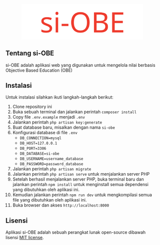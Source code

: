 <p align="center"><img src="si-obe.svg" width="400"></p>

## Tentang si-OBE

si-OBE adalah aplikasi web yang digunakan untuk mengelola nilai berbasis Objective Based Education (OBE)

## Instalasi

Untuk instalasi silahkan ikuti langkah-langkah berikut:
1. Clone repository ini
2. Buka sebuah terminal dan jalankan perintah `composer install`
3. Copy file `.env.example` menjadi `.env`
4. Jalankan perintah `php artisan key:generate`
5. Buat database baru, misalkan dengan nama `si-obe`
6. Konfigurasi database di file `.env`
    - `DB_CONNECTION=mysql`
    - `DB_HOST=127.0.0.1`
    - `DB_PORT=3306`
    - `DB_DATABASE=si-obe`
    - `DB_USERNAME=username_database`
    - `DB_PASSWORD=password_database`
7. Jalankan perintah `php artisan migrate`
8. Jalankan perintah `php artisan serve` untuk menjalankan server PHP
9. Setelah berhasil menjalankan server PHP, buka terminal baru dan jalankan perintah `npm install` untuk menginstall semua dependensi yang dibutuhkan oleh aplikasi ini.
10. Kemudian jalankan perintah `npm run dev` untuk mengkompilasi semua file yang dibutuhkan oleh aplikasi ini. 
11. Buka browser dan akses `http://localhost:8000`

## Lisensi

Aplikasi si-OBE adalah sebuah perangkat lunak open-source dibawah lisensi [MIT license](https://github.com/andrisan/si-obe/blob/main/LICENSE).
